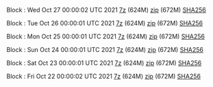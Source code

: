 Block : Wed Oct 27 00:00:02 UTC 2021 [7z](https://transfer.sh/qgFBoc/bootstrap.dat.20211027.7z) (624M) [zip](https://transfer.sh/9nPSdT/bootstrap.dat.20211027.zip) (672M) [SHA256](https://transfer.sh/sBsteD/sha256.txt)

Block : Tue Oct 26 00:00:01 UTC 2021 [7z](https://transfer.sh/hI298B/bootstrap.dat.20211026.7z) (624M) [zip](https://transfer.sh/GXGCyY/bootstrap.dat.20211026.zip) (672M) [SHA256](https://transfer.sh/3YbNp6/sha256.txt)

Block : Mon Oct 25 00:00:01 UTC 2021 [7z](https://transfer.sh/ySlNkn/bootstrap.dat.20211025.7z) (624M) [zip](https://transfer.sh/eDhyd9/bootstrap.dat.20211025.zip) (672M) [SHA256](https://transfer.sh/QJ0x9M/sha256.txt)

Block : Sun Oct 24 00:00:01 UTC 2021 [7z](https://transfer.sh/PUMpCm/bootstrap.dat.20211024.7z) (624M) [zip](https://transfer.sh/e02iUT/bootstrap.dat.20211024.zip) (672M) [SHA256](https://transfer.sh/hCyGbc/sha256.txt)

Block : Sat Oct 23 00:00:01 UTC 2021 [7z](https://transfer.sh/kjW485/bootstrap.dat.20211023.7z) (624M) [zip](https://transfer.sh/6IV7wh/bootstrap.dat.20211023.zip) (672M) [SHA256](https://transfer.sh/U8ofs1/sha256.txt)

Block : Fri Oct 22 00:00:02 UTC 2021 [7z](https://transfer.sh/qOYIue/bootstrap.dat.20211022.7z) (624M) [zip](https://transfer.sh/1SsiLN/bootstrap.dat.20211022.zip) (672M) [SHA256](https://transfer.sh/aITiVV/sha256.txt)
